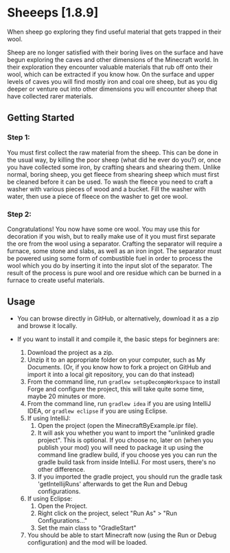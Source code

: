 # Sheeeps [1.8.9]
When sheep go exploring they find useful material that gets trapped in their wool.

Sheep are no longer satisfied with their boring lives on the surface and have begun exploring the caves and other dimensions of the Minecraft world. In their exploration they encounter valuable materials that rub off onto their wool, which can be extracted if you know how. On the surface and upper levels of caves you will find mostly iron and coal ore sheep, but as you dig deeper or venture out into other dimensions you will encounter sheep that have collected rarer materials.

## Getting Started

### Step 1:

You must first collect the raw material from the sheep. This can be done in the usual way, by killing the poor sheep (what did he ever do you?) or, once you have collected some iron, by crafting shears and shearing them. Unlike normal, boring sheep, you get fleece from shearing sheep which must first be cleaned before it can be used. To wash the fleece you need to craft a washer with various pieces of wood and a bucket. Fill the washer with water, then use a piece of fleece on the washer to get ore wool.

### Step 2:

Congratulations! You now have some ore wool.  You may use this for decoration if you wish, but to really make use of it you must first separate the ore from the wool using a separator. Crafting the separator will require a furnace, some stone and slabs, as well as an iron ingot. The separator must be powered using some form of combustible fuel in order to process the wool which you do by inserting it into the input slot of the separator. The result of the process is pure wool and ore residue which can be burned in a furnace to create useful materials.


## Usage
  - You can browse directly in GitHub, or alternatively, download it as a zip and browse it locally.

  - If you want to install it and compile it, the basic steps for beginners are:
    1. Download the project as a zip.
    2. Unzip it to an appropriate folder on your computer, such as My Documents.  (Or, if you know how to fork a project on GitHub and import it into a local git repository, you can do that instead)
    3. From the command line, run `gradlew setupDecompWorkspace` to install Forge and configure the project, this will take quite some time, maybe 20 minutes or more.
    4. From the command line, run `gradlew idea` if you are using IntelliJ IDEA, or `gradlew eclipse` if you are using Eclipse.
    5. If using IntelliJ:
        1. Open the project (open the MinecraftByExample.ipr file).
        2. It will ask you whether you want to import the "unlinked gradle project".  This is optional.  If you choose no,
           later on (when you publish your mod) you will need to package it up using the command line gradlew build, if you
           choose yes you can run the gradle build task from inside IntelliJ.  For most users, there's no other difference.
        3. If you imported the gradle project, you should run the gradle task 'getIntellijRuns' afterwards to get the Run and Debug
           configurations.
    6. If using Eclipse:
        1. Open the Project.
        2. Right click on the project, select "Run As" > "Run Configurations..."
        3. Set the main class to "GradleStart"
    7. You should be able to start Minecraft now (using the Run or Debug configuration) and the mod will be loaded.